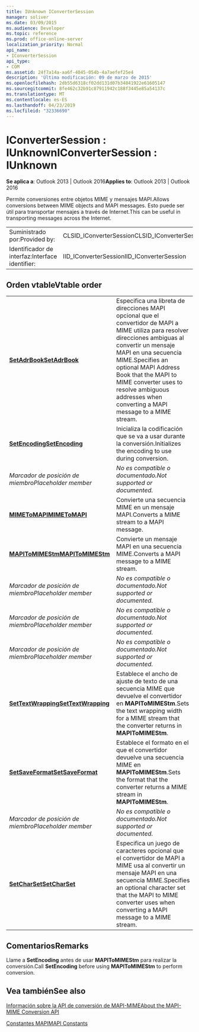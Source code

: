 ```yaml
---
title: IUnknown IConverterSession
manager: soliver
ms.date: 03/09/2015
ms.audience: Developer
ms.topic: reference
ms.prod: office-online-server
localization_priority: Normal
api_name:
- IConverterSession
api_type:
- COM
ms.assetid: 24f7a14a-aa6f-4045-054b-4a7aefef25e4
description: 'Última modificación: 09 de marzo de 2015'
ms.openlocfilehash: 2db55d6318cf02dd131d07b34841922e61605147
ms.sourcegitcommit: 8fe462c32b91c87911942c188f3445e85a54137c
ms.translationtype: MT
ms.contentlocale: es-ES
ms.lasthandoff: 04/23/2019
ms.locfileid: "32336690"
---
```

# <a name="iconvertersession--iunknown"></a><span data-ttu-id="55175-103">IConverterSession : IUnknown</span><span class="sxs-lookup"><span data-stu-id="55175-103">IConverterSession : IUnknown</span></span>

  
  
<span data-ttu-id="55175-104">**Se aplica a**: Outlook 2013 | Outlook 2016</span><span class="sxs-lookup"><span data-stu-id="55175-104">**Applies to**: Outlook 2013 | Outlook 2016</span></span> 
  
<span data-ttu-id="55175-105">Permite conversiones entre objetos MIME y mensajes MAPI.</span><span class="sxs-lookup"><span data-stu-id="55175-105">Allows conversions between MIME objects and MAPI messages.</span></span> <span data-ttu-id="55175-106">Esto puede ser útil para transportar mensajes a través de Internet.</span><span class="sxs-lookup"><span data-stu-id="55175-106">This can be useful in transporting messages across the Internet.</span></span>
  
|||
|:-----|:-----|
|<span data-ttu-id="55175-107">Suministrado por:</span><span class="sxs-lookup"><span data-stu-id="55175-107">Provided by:</span></span>  <br/> |<span data-ttu-id="55175-108">CLSID_IConverterSession</span><span class="sxs-lookup"><span data-stu-id="55175-108">CLSID_IConverterSession</span></span>  <br/> |
|<span data-ttu-id="55175-109">Identificador de interfaz:</span><span class="sxs-lookup"><span data-stu-id="55175-109">Interface identifier:</span></span>  <br/> |<span data-ttu-id="55175-110">IID_IConverterSession</span><span class="sxs-lookup"><span data-stu-id="55175-110">IID_IConverterSession</span></span>  <br/> |
   
## <a name="vtable-order"></a><span data-ttu-id="55175-111">Orden vtable</span><span class="sxs-lookup"><span data-stu-id="55175-111">Vtable order</span></span>

|||
|:-----|:-----|
|<span data-ttu-id="55175-112">**[SetAdrBook](iconvertersession-setadrbook.md)**</span><span class="sxs-lookup"><span data-stu-id="55175-112">**[SetAdrBook](iconvertersession-setadrbook.md)**</span></span> <br/> |<span data-ttu-id="55175-113">Especifica una libreta de direcciones MAPI opcional que el convertidor de MAPI a MIME utiliza para resolver direcciones ambiguas al convertir un mensaje MAPI en una secuencia MIME.</span><span class="sxs-lookup"><span data-stu-id="55175-113">Specifies an optional MAPI Address Book that the MAPI to MIME converter uses to resolve ambiguous addresses when converting a MAPI message to a MIME stream.</span></span>  <br/> |
|<span data-ttu-id="55175-114">**[SetEncoding](iconvertersession-setencoding.md)**</span><span class="sxs-lookup"><span data-stu-id="55175-114">**[SetEncoding](iconvertersession-setencoding.md)**</span></span> <br/> |<span data-ttu-id="55175-115">Inicializa la codificación que se va a usar durante la conversión.</span><span class="sxs-lookup"><span data-stu-id="55175-115">Initializes the encoding to use during conversion.</span></span>  <br/> |
| <span data-ttu-id="55175-116">*Marcador de posición de miembro*</span><span class="sxs-lookup"><span data-stu-id="55175-116">*Placeholder member*</span></span>  <br/> | <span data-ttu-id="55175-117">*No es compatible o documentado.*</span><span class="sxs-lookup"><span data-stu-id="55175-117">*Not supported or documented.*</span></span>  <br/> |
|<span data-ttu-id="55175-118">**[MIMEToMAPI](iconvertersession-mimetomapi.md)**</span><span class="sxs-lookup"><span data-stu-id="55175-118">**[MIMEToMAPI](iconvertersession-mimetomapi.md)**</span></span> <br/> |<span data-ttu-id="55175-119">Convierte una secuencia MIME en un mensaje MAPI.</span><span class="sxs-lookup"><span data-stu-id="55175-119">Converts a MIME stream to a MAPI message.</span></span>  <br/> |
|<span data-ttu-id="55175-120">**[MAPIToMIMEStm](iconvertersession-mapitomimestm.md)**</span><span class="sxs-lookup"><span data-stu-id="55175-120">**[MAPIToMIMEStm](iconvertersession-mapitomimestm.md)**</span></span> <br/> |<span data-ttu-id="55175-121">Convierte un mensaje MAPI en una secuencia MIME.</span><span class="sxs-lookup"><span data-stu-id="55175-121">Converts a MAPI message to a MIME stream.</span></span>  <br/> |
| <span data-ttu-id="55175-122">*Marcador de posición de miembro*</span><span class="sxs-lookup"><span data-stu-id="55175-122">*Placeholder member*</span></span>  <br/> | <span data-ttu-id="55175-123">*No es compatible o documentado.*</span><span class="sxs-lookup"><span data-stu-id="55175-123">*Not supported or documented.*</span></span>  <br/> |
| <span data-ttu-id="55175-124">*Marcador de posición de miembro*</span><span class="sxs-lookup"><span data-stu-id="55175-124">*Placeholder member*</span></span>  <br/> | <span data-ttu-id="55175-125">*No es compatible o documentado.*</span><span class="sxs-lookup"><span data-stu-id="55175-125">*Not supported or documented.*</span></span>  <br/> |
| <span data-ttu-id="55175-126">*Marcador de posición de miembro*</span><span class="sxs-lookup"><span data-stu-id="55175-126">*Placeholder member*</span></span>  <br/> | <span data-ttu-id="55175-127">*No es compatible o documentado.*</span><span class="sxs-lookup"><span data-stu-id="55175-127">*Not supported or documented.*</span></span>  <br/> |
|<span data-ttu-id="55175-128">**[SetTextWrapping](iconvertersession-settextwrapping.md)**</span><span class="sxs-lookup"><span data-stu-id="55175-128">**[SetTextWrapping](iconvertersession-settextwrapping.md)**</span></span> <br/> |<span data-ttu-id="55175-129">Establece el ancho de ajuste de texto de una secuencia MIME que devuelve el convertidor en **MAPIToMIMEStm**.</span><span class="sxs-lookup"><span data-stu-id="55175-129">Sets the text wrapping width for a MIME stream that the converter returns in **MAPIToMIMEStm**.</span></span>  <br/> |
|<span data-ttu-id="55175-130">**[SetSaveFormat](iconvertersession-setsaveformat.md)**</span><span class="sxs-lookup"><span data-stu-id="55175-130">**[SetSaveFormat](iconvertersession-setsaveformat.md)**</span></span> <br/> |<span data-ttu-id="55175-131">Establece el formato en el que el convertidor devuelve una secuencia MIME en **MAPIToMIMEStm**.</span><span class="sxs-lookup"><span data-stu-id="55175-131">Sets the format that the converter returns a MIME stream in **MAPIToMIMEStm**.</span></span>  <br/> |
| <span data-ttu-id="55175-132">*Marcador de posición de miembro*</span><span class="sxs-lookup"><span data-stu-id="55175-132">*Placeholder member*</span></span>  <br/> | <span data-ttu-id="55175-133">*No es compatible o documentado.*</span><span class="sxs-lookup"><span data-stu-id="55175-133">*Not supported or documented.*</span></span>  <br/> |
|<span data-ttu-id="55175-134">**[SetCharSet](iconvertersession-setcharset.md)**</span><span class="sxs-lookup"><span data-stu-id="55175-134">**[SetCharSet](iconvertersession-setcharset.md)**</span></span> <br/> |<span data-ttu-id="55175-135">Especifica un juego de caracteres opcional que el convertidor de MAPI a MIME usa al convertir un mensaje MAPI en una secuencia MIME.</span><span class="sxs-lookup"><span data-stu-id="55175-135">Specifies an optional character set that the MAPI to MIME converter uses when converting a MAPI message to a MIME stream.</span></span>  <br/> |
   
## <a name="remarks"></a><span data-ttu-id="55175-136">Comentarios</span><span class="sxs-lookup"><span data-stu-id="55175-136">Remarks</span></span>

<span data-ttu-id="55175-137">Llame a **SetEncoding** antes de usar **MAPIToMIMEStm** para realizar la conversión.</span><span class="sxs-lookup"><span data-stu-id="55175-137">Call **SetEncoding** before using **MAPIToMIMEStm** to perform conversion.</span></span> 
  
## <a name="see-also"></a><span data-ttu-id="55175-138">Vea también</span><span class="sxs-lookup"><span data-stu-id="55175-138">See also</span></span>



[<span data-ttu-id="55175-139">Información sobre la API de conversión de MAPI-MIME</span><span class="sxs-lookup"><span data-stu-id="55175-139">About the MAPI-MIME Conversion API</span></span>](about-the-mapi-mime-conversion-api.md)
  
[<span data-ttu-id="55175-140">Constantes MAPI</span><span class="sxs-lookup"><span data-stu-id="55175-140">MAPI Constants</span></span>](mapi-constants.md)

